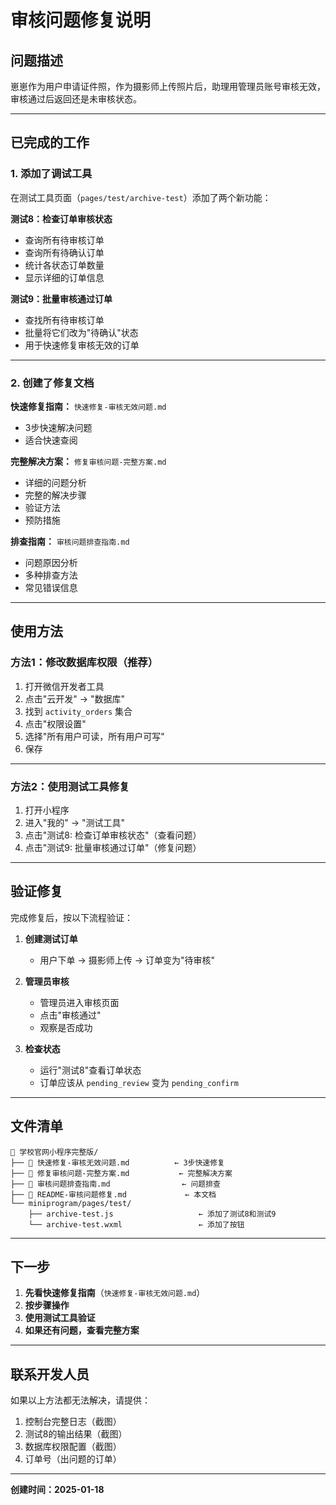 # 审核问题修复说明

## 问题描述

崽崽作为用户申请证件照，作为摄影师上传照片后，助理用管理员账号审核无效，审核通过后返回还是未审核状态。

---

## 已完成的工作

### 1. 添加了调试工具

在测试工具页面（`pages/test/archive-test`）添加了两个新功能：

**测试8：检查订单审核状态**
- 查询所有待审核订单
- 查询所有待确认订单
- 统计各状态订单数量
- 显示详细的订单信息

**测试9：批量审核通过订单**
- 查找所有待审核订单
- 批量将它们改为"待确认"状态
- 用于快速修复审核无效的订单

---

### 2. 创建了修复文档

**快速修复指南：** `快速修复-审核无效问题.md`
- 3步快速解决问题
- 适合快速查阅

**完整解决方案：** `修复审核问题-完整方案.md`
- 详细的问题分析
- 完整的解决步骤
- 验证方法
- 预防措施

**排查指南：** `审核问题排查指南.md`
- 问题原因分析
- 多种排查方法
- 常见错误信息

---

## 使用方法

### 方法1：修改数据库权限（推荐）

1. 打开微信开发者工具
2. 点击"云开发" → "数据库"
3. 找到 `activity_orders` 集合
4. 点击"权限设置"
5. 选择"所有用户可读，所有用户可写"
6. 保存

---

### 方法2：使用测试工具修复

1. 打开小程序
2. 进入"我的" → "测试工具"
3. 点击"测试8: 检查订单审核状态"（查看问题）
4. 点击"测试9: 批量审核通过订单"（修复问题）

---

## 验证修复

完成修复后，按以下流程验证：

1. **创建测试订单**
   - 用户下单 → 摄影师上传 → 订单变为"待审核"

2. **管理员审核**
   - 管理员进入审核页面
   - 点击"审核通过"
   - 观察是否成功

3. **检查状态**
   - 运行"测试8"查看订单状态
   - 订单应该从 `pending_review` 变为 `pending_confirm`

---

## 文件清单

```
📁 学校官网小程序完整版/
├── 📄 快速修复-审核无效问题.md          ← 3步快速修复
├── 📄 修复审核问题-完整方案.md           ← 完整解决方案
├── 📄 审核问题排查指南.md                ← 问题排查
├── 📄 README-审核问题修复.md             ← 本文档
└── miniprogram/pages/test/
    ├── archive-test.js                   ← 添加了测试8和测试9
    └── archive-test.wxml                 ← 添加了按钮
```

---

## 下一步

1. **先看快速修复指南**（`快速修复-审核无效问题.md`）
2. **按步骤操作**
3. **使用测试工具验证**
4. **如果还有问题，查看完整方案**

---

## 联系开发人员

如果以上方法都无法解决，请提供：

1. 控制台完整日志（截图）
2. 测试8的输出结果（截图）
3. 数据库权限配置（截图）
4. 订单号（出问题的订单）

---

**创建时间：2025-01-18**


